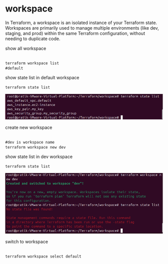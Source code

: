 # workspace

In Terraform, a workspace is an isolated instance of your Terraform state. Workspaces are primarily used to manage multiple environments (like dev, staging, and prod) within the same Terraform configuration, without needing to duplicate code.

show all workspace
<pre><code>
terraform workspace list
#default
</code></pre>

show state list in default workspace
<pre><code>terraform state list</code></pre>
![state list](https://github.com/herrry107/Terraform/blob/main/images/state_list1.png)

create new workspace
<pre><code>
#dev is workspace name
terraform workspace new dev
</code></pre>

show state list in dev workspace
<pre><code>terraform state list</code></pre>
![state list](https://github.com/herrry107/Terraform/blob/main/images/state_list2.png)


switch to workspace
<pre><code>
terraform workspace select default
</code></pre>



